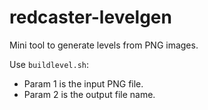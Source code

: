 # redcaster-levelgen
Mini tool to generate levels from PNG images.

Use `buildlevel.sh`:
- Param 1 is the input PNG file.
- Param 2 is the output file name.
